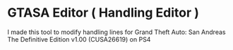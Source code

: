 # GTASA Editor ( Handling Editor )
I made this tool to modify handling lines for Grand Theft Auto: San Andreas The Definitive Edition v1.00 (CUSA26619) on PS4

